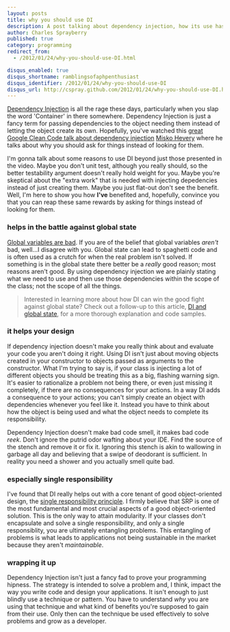 ```yaml
---
layout: posts
title: why you should use DI
description: A post talking about dependency injection, how its use has benefited me and other reasons to embrace asking for things instead of looking for them.
author: Charles Sprayberry
published: true
category: programming
redirect_from:
  - /2012/01/24/why-you-should-use-DI.html

disqus_enabled: true
disqus_shortname: ramblingsofaphpenthusiast
disqus_identifier: /2012/01/24/why-you-should-use-DI
disqus_url: http://cspray.github.com/2012/01/24/why-you-should-use-DI.html
---
```


[Dependency Injection](http://en.wikipedia.org/wiki/Dependency_injection) is all the rage
these days, particularly when you slap the word 'Container' in there somewhere.  Dependency Injection
is just a fancy term for passing dependencies to the object needing them instead of letting the object
create its own.  Hopefully, you've watched this [great Google Clean Code talk about dependency injection](http://googledata.org/google-testing/clean-code-talks-dependency-injection/) [Misko Hevery](http://misko.hevery.com/) where he talks about why you should ask for things instead of looking for them.

I'm gonna talk about some reasons to use DI beyond just those presented in the video.  Maybe you
don't unit test, although you really should, so the better testability argument doesn't really hold
weight for you.  Maybe you're skeptical about the "extra work" that is needed with injecting depedencies
instead of just creating them.  Maybe you just flat-out don't see the benefit.  Well, I'm here to show
you how **I've** benefited and, hopefully, convince you that you can reap these same rewards
by asking for things instead of looking for them.

<h3 id="helps-global-state">helps in the battle against global state</h3>

[Global variables are bad](http://c2.com/cgi/wiki?GlobalVariablesAreBad).  If you are
of the belief that global variables *aren't* bad, well...I disagree with you.  Global state can
lead to spaghetti code and is often used as a crutch for when the real problem isn't solved.  If something
is in the global state there better be a *really* good reason; most reasons aren't good.  By
using dependency injection we are plainly stating what we need to use and then use those dependencies
within the scope of the class; not the scope of all the things.

> Interested in learning more about how DI can win the good fight against global state?
> Check out a follow-up to this article, <a href="{% post_url 2012-01-29-DI-and-global-state %}">DI and global state</a>,
> for a more thorough explanation and code samples.

<h3 id="helps-your-design">it helps your design</h3>

If dependency injection doesn't make you really think about and evaluate your code you aren't doing
it right.  Using DI isn't just about moving objects created in your constructor to objects passed as
arguments to the constructor.  What I'm trying to say is, if your class is injecting a lot of different
objects you should be treating this as a big, flashing warning sign.  It's easier to rationalize a problem
not being there, or even just missing it completely, if there are no consequences for your actions.  In a
way DI adds a consequence to your actions; you can't simply create an object with dependencies whenever
you feel like it.  Instead you have to think about how the object is being used and what the object
needs to complete its responsibility.

Dependency Injection doesn't make bad code smell, it makes bad code *reek*.  Don't ignore
the putrid odor wafting about your IDE.  Find the source of the stench and remove it or fix it.  Ignoring
this stench is akin to wallowing in garbage all day and believing that a swipe of deodorant is sufficient.
In reality you need a shower and you actually smell quite bad.

<h3 id="helps-srp">especially single responsibility</h3>

I've found that DI really helps out with a core tenant of good object-oriented design,
the [single responsibility principle](http://en.wikipedia.org/wiki/Single_responsibility_principle).
I firmly believe that SRP is one of the most fundamental and most crucial aspects of a good object-oriented
solution.  This is the only way to attain modularity.  If your classes don't encapsulate and solve a single
responsibility, and only a single responsiblity, you are ultimately entangling problems.  This entangling of
problems is what leads to applications not being sustainable in the market because they aren't *maintainable*.

### wrapping it up

Dependency Injection isn't just a fancy fad to prove your programming hipness.  The strategy is
intended to solve a problem and, I think, impact the way you write code and design your applications.
It isn't enough to just blindly use a technique or pattern.  You have to understand *why* you
are using that technique and what kind of benefits you're supposed to gain from their use.  Only then
can the technique be used effectively to solve problems and grow as a developer.
